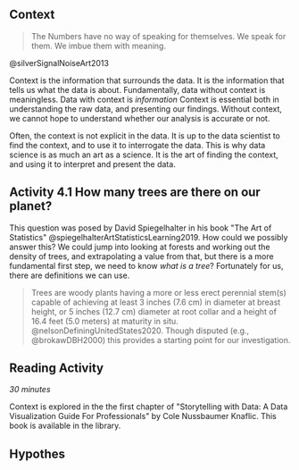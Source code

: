## Context

> The Numbers have no way of speaking for themselves. We speak for them. We
> imbue them with meaning.

@silverSignalNoiseArt2013

Context is the information that surrounds the data. It is the information that
tells us what the data is about. Fundamentally, data without context is
meaningless. Data with context is _information_ Context is essential both in
understanding the raw data, and presenting our findings. Without context, we
cannot hope to understand whether our analysis is accurate or not.

Often, the context is not explicit in the data. It is up to the data scientist
to find the context, and to use it to interrogate the data. This is why data
science is as much an art as a science. It is the art of finding the context,
and using it to interpret and present the data.

## Activity 4.1 How many trees are there on our planet?

This question was posed by David Spiegelhalter in his book "The Art of
Statistics" @spiegelhalterArtStatisticsLearning2019. How could we possibly
answer this? We could jump into looking at forests and working out the density
of trees, and extrapolating a value from that, but there is a more fundamental
first step, we need to know _what is a tree_? Fortunately for us, there are
definitions we can use.

> Trees are woody plants having a more or less erect perennial stem(s) capable
> of achieving at least 3 inches (7.6 cm) in diameter at breast height, or 5
> inches (12.7 cm) diameter at root collar and a height of 16.4 feet (5.0
> meters) at maturity in situ. @nelsonDefiningUnitedStates2020. Though disputed
> (e.g., @brokawDBH2000) this provides a starting point for our investigation.

## Reading Activity
_30 minutes_

Context is explored in the the first chapter of "Storytelling with Data: A Data
Visualization Guide For Professionals" by Cole Nussbaumer Knaflic. This book is
available in the library.

## Hypothes